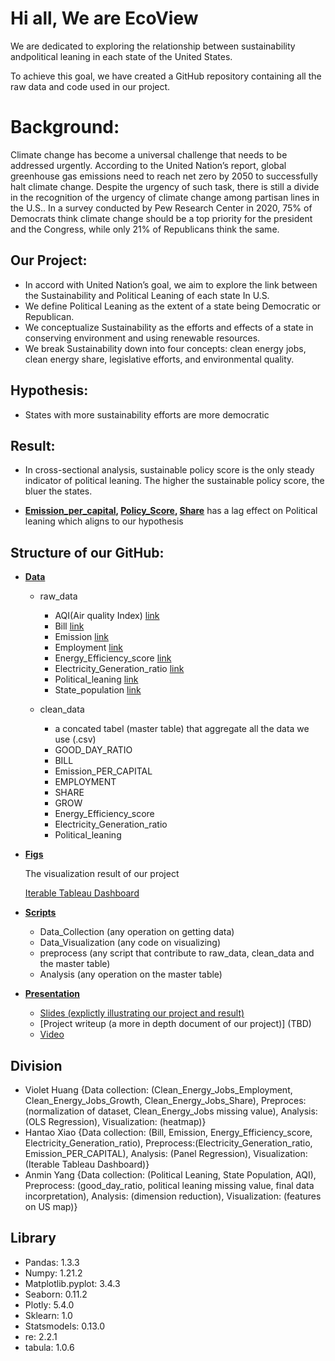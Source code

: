 # Hi all, We are EcoView 

We are dedicated to exploring the relationship between sustainability andpolitical leaning in each state of the United States.

To achieve this goal, we have created a GitHub repository containing all the raw data and code used in our project. 

# Background:

Climate change has become a universal challenge that needs to be addressed urgently. According to the United Nation’s report, global greenhouse gas emissions need to reach net zero by 2050 to successfully halt climate change. Despite the urgency of such task, there is still a divide in the recognition of the urgency of climate change among partisan lines in the U.S.. In a survey conducted by Pew Research Center in 2020, 75% of Democrats think climate change should be a top priority for the president and the Congress, while only 21% of Republicans think the same.


## Our Project: 

  - In accord with United Nation’s goal, we aim to explore the link between the Sustainability and Political Leaning of each state In U.S.
  - We define Political Leaning as the extent of a state being Democratic or Republican.
  - We conceptualize Sustainability as the efforts and effects of a state in conserving environment and using renewable resources.  
  - We break Sustainability down into four concepts: clean energy jobs, clean energy share, legislative efforts, and environmental quality.

## Hypothesis:

  - States with more sustainability efforts are more democratic

## Result:

  - In cross-sectional analysis, sustainable policy score is the only steady indicator of political leaning. The higher the sustainable policy score, the bluer the states.

  - **[Emission_per_capital](https://github.com/macs30122-winter23/final-project-ecoview/tree/main/data/clean_data/Emission_per_capital), [Policy_Score](https://github.com/macs30122-winter23/final-project-ecoview/tree/main/data/clean_data/Energy_efficiency_score), [Share](https://github.com/macs30122-winter23/final-project-ecoview/tree/main/data/clean_data/Employment)** has a lag effect on Political leaning which aligns to our hypothesis


## Structure of our GitHub: 

- [**Data**](https://github.com/macs30122-winter23/final-project-ecoview/tree/main/data)

  - raw_data

    - AQI(Air quality Index) [link](https://aqs.epa.gov/aqsweb/airdata/download_files.html)
    - Bill [link](https://www.govtrack.us/congress/bills/subjects/environmental_protection/6038)
    - Emission [link](https://www.epa.gov/ghgreporting)
    - Employment [link](https://e2.org/resources/?type_param=report_post)
    - Energy_Efficiency_score [link](https://www.aceee.org/)
    - Electricity_Generation_ratio [link](https://www.eia.gov/)
    - Political_leaning [link](https://fivethirtyeight.com/features/how-red-or-blue-is-your-state-your-congressional-district/)
    - State_population [link](https://www.census.gov/)

  - clean_data

    - a concated tabel (master table) that aggregate all the data we use (.csv)
    - GOOD_DAY_RATIO
    - BILL
    - Emission_PER_CAPITAL
    - EMPLOYMENT
    - SHARE
    - GROW
    - Energy_Efficiency_score
    - Electricity_Generation_ratio 
    - Political_leaning 

- [**Figs**](https://github.com/macs30122-winter23/final-project-ecoview/tree/main/figs)
  
  The visualization result of our project
  
  [Iterable Tableau Dashboard](https://public.tableau.com/app/profile/hantao.xiao/viz/Ecoview/Dashboard1?publish=yes)

- [**Scripts**](https://github.com/macs30122-winter23/final-project-ecoview/tree/main/scripts)

  - Data_Collection (any operation on getting data)
  - Data_Visualization (any code on visualizing)
  - preprocess (any script that contribute to raw_data, clean_data and the master table)
  - Analysis (any operation on the master table)

- [**Presentation**](https://github.com/macs30122-winter23/final-project-ecoview/tree/main/scripts)
  
  - [Slides (explictly illustrating our project and result)](https://github.com/macs30122-winter23/final-project-ecoview/blob/main/presentation/Ecoview.pptx)
  - [Project writeup (a more in depth document of our project)] (TBD)
  - [Video](TBD)
  
## Division

  - Violet Huang {Data collection: (Clean_Energy_Jobs_Employment, Clean_Energy_Jobs_Growth, Clean_Energy_Jobs_Share), Preproces: (normalization of dataset, Clean_Energy_Jobs missing value), Analysis: (OLS Regression), Visualization: (heatmap)}
  - Hantao Xiao {Data collection: (Bill, Emission, Energy_Efficiency_score, Electricity_Generation_ratio), Preprocess:(Electricity_Generation_ratio, Emission_PER_CAPITAL), Analysis: (Panel Regression), Visualization: (Iterable Tableau Dashboard)}
  - Anmin Yang {Data collection: (Political Leaning, State Population, AQI), Preprocess: (good_day_ratio, political leaning missing value, final data incorpretation), Analysis: (dimension reduction), Visualization: (features on US map)}

## Library
  - Pandas: 1.3.3
  - Numpy: 1.21.2
  - Matplotlib.pyplot: 3.4.3
  - Seaborn: 0.11.2
  - Plotly: 5.4.0
  - Sklearn: 1.0
  - Statsmodels: 0.13.0
  - re: 2.2.1
  - tabula: 1.0.6
